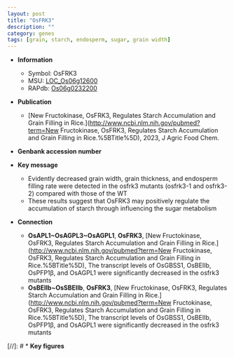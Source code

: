 ```yaml
---
layout: post
title: "OsFRK3"
description: ""
category: genes
tags: [grain, starch, endosperm, sugar, grain width]
---
```


* **Information**  
    + Symbol: OsFRK3  
    + MSU: [LOC_Os06g12600](http://rice.uga.edu/cgi-bin/ORF_infopage.cgi?orf=LOC_Os06g12600)  
    + RAPdb: [Os06g0232200](https://rapdb.dna.affrc.go.jp/locus/?name=Os06g0232200)  

* **Publication**  
    + [New Fructokinase, OsFRK3, Regulates Starch Accumulation and Grain Filling in Rice.](http://www.ncbi.nlm.nih.gov/pubmed?term=New Fructokinase, OsFRK3, Regulates Starch Accumulation and Grain Filling in Rice.%5BTitle%5D), 2023, J Agric Food Chem.

* **Genbank accession number**  

* **Key message**  
    + Evidently decreased grain width, grain thickness, and endosperm filling rate were detected in the osfrk3 mutants (osfrk3-1 and osfrk3-2) compared with those of the WT
    + These results suggest that OsFRK3 may positively regulate the accumulation of starch through influencing the sugar metabolism

* **Connection**  
    + __OsAPL1~OsAGPL3~OsAGPL1__, __OsFRK3__, [New Fructokinase, OsFRK3, Regulates Starch Accumulation and Grain Filling in Rice.](http://www.ncbi.nlm.nih.gov/pubmed?term=New Fructokinase, OsFRK3, Regulates Starch Accumulation and Grain Filling in Rice.%5BTitle%5D),  The transcript levels of OsGBSS1, OsBEIIb, OsPFP1β, and OsAGPL1 were significantly decreased in the osfrk3 mutants
    + __OsBEIIb~OsSBEIIb__, __OsFRK3__, [New Fructokinase, OsFRK3, Regulates Starch Accumulation and Grain Filling in Rice.](http://www.ncbi.nlm.nih.gov/pubmed?term=New Fructokinase, OsFRK3, Regulates Starch Accumulation and Grain Filling in Rice.%5BTitle%5D),  The transcript levels of OsGBSS1, OsBEIIb, OsPFP1β, and OsAGPL1 were significantly decreased in the osfrk3 mutants

[//]: # * **Key figures**  


